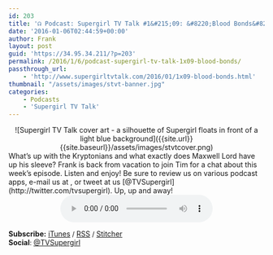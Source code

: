 ```yaml
---
id: 203
title: '☊ Podcast: Supergirl TV Talk #1&#215;09: &#8220;Blood Bonds&#8221;'
date: '2016-01-06T02:44:59+00:00'
author: Frank
layout: post
guid: 'https://34.95.34.211/?p=203'
permalink: /2016/1/6/podcast-supergirl-tv-talk-1x09-blood-bonds/
passthrough_url:
    - 'http://www.supergirltvtalk.com/2016/01/1x09-blood-bonds.html'
thumbnail: "/assets/images/stvt-banner.jpg"
categories:
    - Podcasts
    - 'Supergirl TV Talk'
---
```


<div markdown="1" style="text-align: center;">
![Supergirl TV Talk cover art - a silhouette of Supergirl floats in front of a light blue background]({{site.url}}{{site.baseurl}}/assets/images/stvtcover.png)
</div>
What’s up with the Kryptonians and what exactly does Maxwell Lord have up his sleeve? Frank is back from vacation to join Tim for a chat about this week’s episode. Listen and enjoy! Be sure to review us on various podcast apps, e-mail us at <supergirltvtalk@gmail.com>, or tweet at us [@TVSupergirl](http://twitter.com/tvsupergirl). Up, up and away!

<div markdown="1" style="text-align: center;">
<audio controls>
  <source src="http://www.podtrac.com/pts/redirect.mp3/archive.org/download/STVT1x09/STVT1x09.mp3" type="audio/mpeg">
  Your browser does not support the audio element.
</audio>
</div>

**Subscribe:** [iTunes](https://itunes.apple.com/us/podcast/supergirl-tv-talk/id961461785)<span style="font-size:13.2px"> / </span>[RSS](http://feeds.feedburner.com/supergirltvtalk)<span style="font-size:13.2px"> / </span>[Stitcher](http://www.stitcher.com/podcast/beer-with-geeks/supergirl-tv-talk?refid=stpr)  
**Social**<span style="font-size:13.2px">: </span>[@TVSupergirl](https://twitter.com/TVSupergirl)
